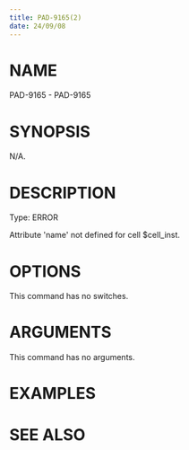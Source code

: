 ```yaml
---
title: PAD-9165(2)
date: 24/09/08
---
```


# NAME

PAD-9165 - PAD-9165

# SYNOPSIS

N/A.

# DESCRIPTION

Type: ERROR

Attribute 'name' not defined for cell $cell_inst.

# OPTIONS

This command has no switches.

# ARGUMENTS

This command has no arguments.

# EXAMPLES

# SEE ALSO
